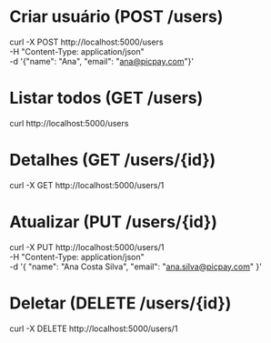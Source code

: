 # Criar usuário (POST /users)
curl -X POST http://localhost:5000/users \
  -H "Content-Type: application/json" \
  -d '{"name": "Ana", "email": "ana@picpay.com"}'

# Listar todos (GET /users)
curl http://localhost:5000/users

# Detalhes (GET /users/{id})
curl -X GET http://localhost:5000/users/1

# Atualizar (PUT /users/{id})
curl -X PUT http://localhost:5000/users/1 \
  -H "Content-Type: application/json" \
  -d '{
    "name": "Ana Costa Silva",
    "email": "ana.silva@picpay.com"
  }'

# Deletar (DELETE /users/{id})
curl -X DELETE http://localhost:5000/users/1